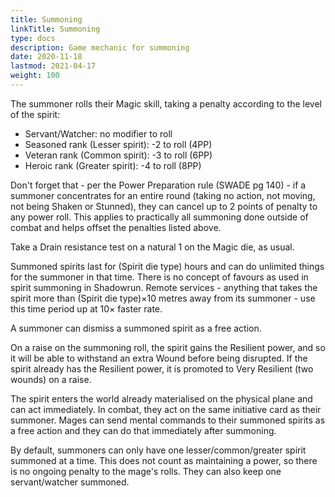 ```yaml
---
title: Summoning
linkTitle: Summoning
type: docs
description: Game mechanic for summoning
date: 2020-11-18
lastmod: 2021-04-17
weight: 100
---
```


The summoner rolls their Magic skill, taking a penalty according to the level of the spirit:

* Servant/Watcher: no modifier to roll
* Seasoned rank (Lesser spirit): -2 to roll (4PP)
* Veteran rank (Common spirit): -3 to roll (6PP)
* Heroic rank (Greater spirit): -4 to roll (8PP)

Don't forget that - per the Power Preparation rule (SWADE pg 140) - if a summoner concentrates for an entire round (taking no action, not moving, not being Shaken or Stunned), they can cancel up to 2 points of penalty to any power roll. This applies to practically all summoning done outside of combat and helps offset the penalties listed above.

Take a Drain resistance test on a natural 1 on the Magic die, as usual.

Summoned spirits last for (Spirit die type) hours and can do unlimited things for the summoner in that time. There is no concept of favours as used in spirit summoning in Shadowrun. Remote services - anything that takes the spirit more than (Spirit die type)×10 metres away from its summoner - use this time period up at 10× faster rate. 

A summoner can dismiss a summoned spirit as a free action.

On a raise on the summoning roll, the spirit gains the Resilient power, and so it will be able to withstand an extra Wound before being disrupted. If the spirit already has the Resilient power, it is promoted to Very Resilient (two wounds) on a raise.

The spirit enters the world already materialised on the physical plane and can act immediately. In combat, they act on the same initiative card as their summoner. Mages can send mental commands to their summoned spirits as a free action and they can do that immediately after summoning.

By default, summoners can only have one lesser/common/greater spirit summoned at a time. This does not count as maintaining a power, so there is no ongoing penalty to the mage's rolls. They can also keep one servant/watcher summoned.

